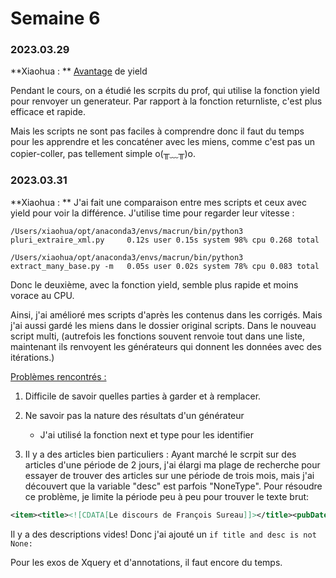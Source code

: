 # Semaine 6

### 2023.03.29

**Xiaohua : ** <u>Avantage</u> de yield

Pendant le cours, on a étudié les scrpits du prof, qui utilise la fonction yield pour renvoyer un generateur. Par rapport à la fonction returnliste, c'est plus efficace et rapide.

Mais les scripts ne sont pas faciles à comprendre donc il faut du temps pour les apprendre et les concaténer avec les miens, comme c'est pas un copier-coller, pas tellement simple o(╥﹏╥)o.

### 2023.03.31

**Xiaohua : ** J'ai fait une comparaison entre mes scripts et ceux avec yield pour voir la différence. J'utilise time pour regarder leur vitesse :

`/Users/xiaohua/opt/anaconda3/envs/macrun/bin/python3 pluri_extraire_xml.py     0.12s user 0.15s system 98% cpu 0.268 total `

`/Users/xiaohua/opt/anaconda3/envs/macrun/bin/python3 extract_many_base.py -m   0.05s user 0.02s system 78% cpu 0.083 total`

Donc le deuxième, avec la fonction yield, semble plus rapide et moins vorace au CPU.

Ainsi, j'ai amélioré mes scripts d'après les contenus dans les corrigés. Mais j'ai aussi gardé les miens dans le dossier original scripts. Dans le nouveau script multi, (autrefois les fonctions souvent renvoie tout dans une liste, maintenant ils renvoyent les générateurs qui donnent les données avec des itérations.)

<u>Problèmes rencontrés :</u>

1. Difficile de savoir quelles parties à garder et à remplacer.

2. Ne savoir pas la nature des résultats d'un générateur

   - J'ai utilisé la fonction next et type pour les identifier

3. Il y a des articles bien particuliers : Ayant marché le scrpit sur des articles d'une période de 2 jours, j'ai élargi ma plage de recherche pour essayer de trouver des articles sur une période de trois mois, mais j'ai découvert que la variable "desc" est parfois "NoneType". Pour résoudre ce problème, je limite la période peu à peu pour trouver le texte brut:

```xml
<item><title><![CDATA[Le discours de François Sureau]]></title><pubDate>Sat, 05 Mar 2022 11:03:43 +0100</pubDate><description><![CDATA[]]></description>.....</item>
```

Il y a des descriptions vides! Donc j'ai ajouté un `if title and desc is not None:`

Pour les exos de Xquery et d'annotations, il faut encore du temps.
